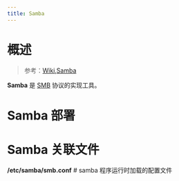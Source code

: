 ```yaml
---
title: Samba
---
```


# 概述

> 参考：[Wiki,Samba](https://en.wikipedia.org/wiki/Samba_(software))

**Samba** 是 [SMB](docs/5.数据存储/1.存储/存储的基础设施架构/网络附加存储/Server%20Message%20Block/Server%20Message%20Block.md) 协议的实现工具。

# Samba 部署

# Samba 关联文件

**/etc/samba/smb.conf** # samba 程序运行时加载的配置文件

